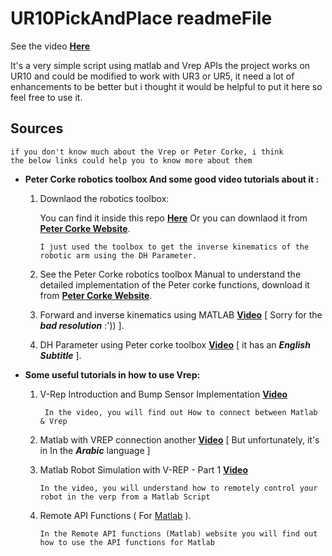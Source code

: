 # UR10PickAndPlace readmeFile
See the video **[Here](https://www.youtube.com/watch?v=_h7UCMDZQhQ&feature=youtu.be)**
   
   It's a very simple script using matlab and Vrep APIs the project works on UR10 and could be modified to 
   work with UR3 or UR5, it need a lot of enhancements to be better but i thought it would be helpful to
   put it here so feel free to use it.
   
## Sources 
    if you don't know much about the Vrep or Peter Corke, i think 
    the below links could help you to know more about them

 - **Peter Corke robotics toolbox And some good video tutorials about it :**
   1. Downlaod the robotics toolbox:
   
      You can find it inside this repo **[Here](/Main/RoboticsToolbox_installation/)**
      Or you can downlaod it from **[Peter Corke Website](https://petercorke.com/wordpress/toolboxes/robotics-toolbox)**.
       
          I just used the toolbox to get the inverse kinematics of the robotic arm using the DH Parameter.
   2. See the Peter Corke robotics toolbox Manual to understand the detailed implementation of the Peter corke functions, 
       download it from **[Peter Corke Website](https://petercorke.com/wordpress/toolboxes/robotics-toolbox)**.
       
   3. Forward and inverse kinematics using MATLAB **[Video](https://www.youtube.com/watch?v=UdzAq-mPC-4&t=37s)** \[ Sorry for the **_bad resolution_** :')) \].
   4. DH Parameter using Peter corke toolbox **[Video](https://www.youtube.com/watch?v=HvtD1tgpC3s&list=PLR1KtmaCt9BkKra5-2jrTwjvLgLCKm-Wc&index=14)** \[ it has an **_English Subtitle_**  \].
     
- **Some useful tutorials in how to use Vrep:**      
  1. V-Rep Introduction and Bump Sensor Implementation **[Video](https://www.youtube.com/watch?v=w68jmN1IBpo&list=PL38P7Q24q4XA7c0uNj0kO4or-bKhFYdIg)**
          
          In the video, you will find out How to connect between Matlab & Vrep
  2. Matlab with VREP connection another **[Video](https://www.youtube.com/watch?v=zk22-88xTCU&t=368s)**  \[ But unfortunately, it's in In the **_Arabic_** language ]
  3.  Matlab Robot Simulation with V-REP - Part 1 **[Video](https://www.youtube.com/watch?v=piI5wYEXUms&t=4s)**  
 
          In the video, you will understand how to remotely control your robot in the verp from a Matlab Script
   4. Remote API Functions ( For [Matlab](http://www.coppeliarobotics.com/helpFiles/en/remoteApiFunctionsMatlab.htm) ).
   
          In the Remote API functions (Matlab) website you will find out how to use the API functions for Matlab
